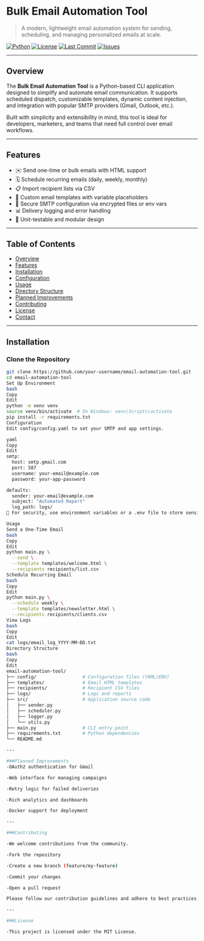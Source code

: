 # Bulk Email Automation Tool

> A modern, lightweight email automation system for sending, scheduling, and managing personalized emails at scale.

[![Python](https://img.shields.io/badge/Python-3.8+-blue.svg)](https://www.python.org/)
[![License](https://img.shields.io/badge/License-MIT-lightgrey.svg)](LICENSE)
[![Last Commit](https://img.shields.io/github/last-commit/your-username/email-automation-tool.svg)](https://github.com/your-username/email-automation-tool)
[![Issues](https://img.shields.io/github/issues/your-username/email-automation-tool.svg)](https://github.com/your-username/email-automation-tool/issues)

---

## Overview

The **Bulk Email Automation Tool** is a Python-based CLI application designed to simplify and automate email communication. It supports scheduled dispatch, customizable templates, dynamic content injection, and integration with popular SMTP providers (Gmail, Outlook, etc.).

Built with simplicity and extensibility in mind, this tool is ideal for developers, marketers, and teams that need full control over email workflows.

---

## Features

- ✉️ Send one-time or bulk emails with HTML support
- 🗓️ Schedule recurring emails (daily, weekly, monthly)
- 📋 Import recipient lists via CSV
- 📄 Custom email templates with variable placeholders
- 🔐 Secure SMTP configuration via encrypted files or env vars
- 📊 Delivery logging and error handling
- 🧪 Unit-testable and modular design

---

## Table of Contents

- [Overview](#overview)
- [Features](#features)
- [Installation](#installation)
- [Configuration](#configuration)
- [Usage](#usage)
- [Directory Structure](#directory-structure)
- [Planned Improvements](#planned-improvements)
- [Contributing](#contributing)
- [License](#license)
- [Contact](#contact)

---

## Installation

### Clone the Repository

```bash
git clone https://github.com/your-username/email-automation-tool.git
cd email-automation-tool
Set Up Environment
bash
Copy
Edit
python -m venv venv
source venv/bin/activate  # On Windows: venv\Scripts\activate
pip install -r requirements.txt
Configuration
Edit config/config.yaml to set your SMTP and app settings.

yaml
Copy
Edit
smtp:
  host: smtp.gmail.com
  port: 587
  username: your-email@example.com
  password: your-app-password

defaults:
  sender: your-email@example.com
  subject: "Automated Report"
  log_path: logs/
🔐 For security, use environment variables or a .env file to store sensitive credentials.

Usage
Send a One-Time Email
bash
Copy
Edit
python main.py \
  --send \
  --template templates/welcome.html \
  --recipients recipients/list.csv
Schedule Recurring Email
bash
Copy
Edit
python main.py \
  --schedule weekly \
  --template templates/newsletter.html \
  --recipients recipients/clients.csv
View Logs
bash
Copy
Edit
cat logs/email_log_YYYY-MM-DD.txt
Directory Structure
bash
Copy
Edit
email-automation-tool/
├── config/                 # Configuration files (YAML/ENV)
├── templates/              # Email HTML templates
├── recipients/             # Recipient CSV files
├── logs/                   # Logs and reports
├── src/                    # Application source code
│   ├── sender.py
│   ├── scheduler.py
│   ├── logger.py
│   └── utils.py
├── main.py                 # CLI entry point
├── requirements.txt        # Python dependencies
└── README.md

---

###Planned Improvements
-OAuth2 authentication for Gmail

-Web interface for managing campaigns

-Retry logic for failed deliveries

-Rich analytics and dashboards

-Docker support for deployment

---

###Contributing

-We welcome contributions from the community.

-Fork the repository

-Create a new branch (feature/my-feature)

-Commit your changes

-Open a pull request

Please follow our contribution guidelines and adhere to best practices.

---

###License

-This project is licensed under the MIT License.
